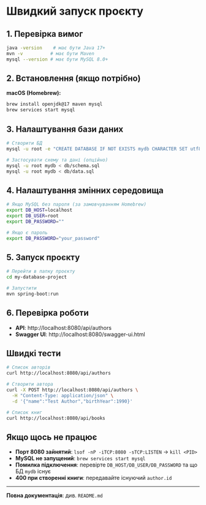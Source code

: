 # Швидкий запуск проєкту

## 1. Перевірка вимог
```bash
java -version    # має бути Java 17+
mvn -v          # має бути Maven
mysql --version # має бути MySQL 8.0+
```

## 2. Встановлення (якщо потрібно)
**macOS (Homebrew):**
```bash
brew install openjdk@17 maven mysql
brew services start mysql
```

## 3. Налаштування бази даних
```bash
# Створити БД
mysql -u root -e "CREATE DATABASE IF NOT EXISTS mydb CHARACTER SET utf8mb4 COLLATE utf8mb4_unicode_ci;"

# Застосувати схему та дані (опційно)
mysql -u root mydb < db/schema.sql
mysql -u root mydb < db/data.sql
```

## 4. Налаштування змінних середовища
```bash
# Якщо MySQL без пароля (за замовчуванням Homebrew)
export DB_HOST=localhost
export DB_USER=root
export DB_PASSWORD=""

# Якщо є пароль
export DB_PASSWORD="your_password"
```

## 5. Запуск проєкту
```bash
# Перейти в папку проєкту
cd my-database-project

# Запустити
mvn spring-boot:run
```

## 6. Перевірка роботи
- **API**: http://localhost:8080/api/authors
- **Swagger UI**: http://localhost:8080/swagger-ui.html

## Швидкі тести
```bash
# Список авторів
curl http://localhost:8080/api/authors

# Створити автора
curl -X POST http://localhost:8080/api/authors \
  -H "Content-Type: application/json" \
  -d '{"name":"Test Author","birthYear":1990}'

# Список книг
curl http://localhost:8080/api/books
```

## Якщо щось не працює
- **Порт 8080 зайнятий**: `lsof -nP -iTCP:8080 -sTCP:LISTEN` → `kill <PID>`
- **MySQL не запущений**: `brew services start mysql`
- **Помилка підключення**: перевірте `DB_HOST/DB_USER/DB_PASSWORD` та що БД `mydb` існує
- **400 при створенні книги**: передавайте існуючий `author.id`

---
**Повна документація**: див. `README.md`
